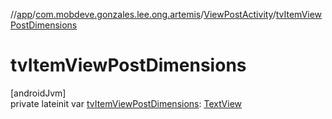 //[app](../../../index.md)/[com.mobdeve.gonzales.lee.ong.artemis](../index.md)/[ViewPostActivity](index.md)/[tvItemViewPostDimensions](tv-item-view-post-dimensions.md)

# tvItemViewPostDimensions

[androidJvm]\
private lateinit var [tvItemViewPostDimensions](tv-item-view-post-dimensions.md): [TextView](https://developer.android.com/reference/kotlin/android/widget/TextView.html)

